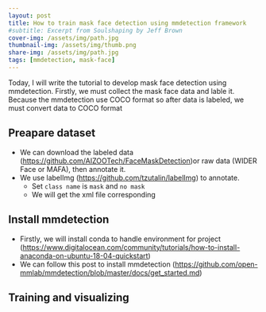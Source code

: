 ```yaml
---
layout: post
title: How to train mask face detection using mmdetection framework
#subtitle: Excerpt from Soulshaping by Jeff Brown
cover-img: /assets/img/path.jpg
thumbnail-img: /assets/img/thumb.png
share-img: /assets/img/path.jpg
tags: [mmdetection, mask-face]
---
```


Today, I will write the tutorial to develop mask face detection using mmdetection. Firstly, we must collect the mask face data and lable it.  Because the mmdetection use COCO format so after data is labeled, we must convert data to COCO format

## Preapare dataset
- We can download the labeled data (https://github.com/AIZOOTech/FaceMaskDetection)or raw data (WIDER Face or MAFA), then annotate it.
- We use labelImg (https://github.com/tzutalin/labelImg) to annotate.
  - Set `class name` is `mask` and `no mask`
  - We will get the xml file corresponding 
  
## Install mmdetection
- Firstly, we will install conda to handle environment for project (https://www.digitalocean.com/community/tutorials/how-to-install-anaconda-on-ubuntu-18-04-quickstart)
- We can follow this post to install mmdetection (https://github.com/open-mmlab/mmdetection/blob/master/docs/get_started.md)

## Training and visualizing


